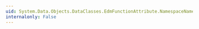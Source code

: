 ```yaml
---
uid: System.Data.Objects.DataClasses.EdmFunctionAttribute.NamespaceName
internalonly: False
---
```

